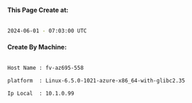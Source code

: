 
   
#### This Page Create at:

```bash

2024-06-01 - 07:03:00 UTC

```

#### Create By Machine:

```bash

Host Name : fv-az695-558

platform  : Linux-6.5.0-1021-azure-x86_64-with-glibc2.35

Ip Local  : 10.1.0.99

```

